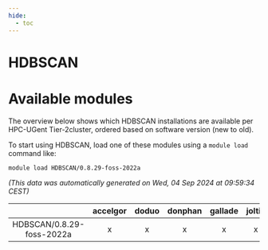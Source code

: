 ```yaml
---
hide:
  - toc
---
```


HDBSCAN
=======

# Available modules


The overview below shows which HDBSCAN installations are available per HPC-UGent Tier-2cluster, ordered based on software version (new to old).

To start using HDBSCAN, load one of these modules using a `module load` command like:

```shell
module load HDBSCAN/0.8.29-foss-2022a
```

*(This data was automatically generated on Wed, 04 Sep 2024 at 09:59:34 CEST)*  

| |accelgor|doduo|donphan|gallade|joltik|shinx|skitty|
| :---: | :---: | :---: | :---: | :---: | :---: | :---: | :---: |
|HDBSCAN/0.8.29-foss-2022a|x|x|x|x|x|-|x|
